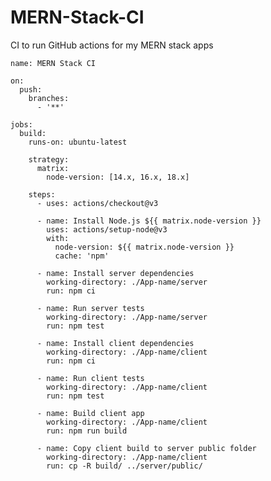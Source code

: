 # MERN-Stack-CI
CI to run GitHub actions for my MERN stack apps

    name: MERN Stack CI

    on:
      push:
        branches:
          - '**'

    jobs:
      build:
        runs-on: ubuntu-latest

        strategy:
          matrix:
            node-version: [14.x, 16.x, 18.x]

        steps:
          - uses: actions/checkout@v3

          - name: Install Node.js ${{ matrix.node-version }}
            uses: actions/setup-node@v3
            with:
              node-version: ${{ matrix.node-version }}
              cache: 'npm'

          - name: Install server dependencies
            working-directory: ./App-name/server
            run: npm ci

          - name: Run server tests
            working-directory: ./App-name/server
            run: npm test

          - name: Install client dependencies
            working-directory: ./App-name/client
            run: npm ci

          - name: Run client tests
            working-directory: ./App-name/client
            run: npm test

          - name: Build client app
            working-directory: ./App-name/client
            run: npm run build

          - name: Copy client build to server public folder
            working-directory: ./App-name/client
            run: cp -R build/ ../server/public/

